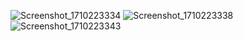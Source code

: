 ![Screenshot_1710223334](https://github.com/afzaaljutt2981/finance_ui/assets/118747946/0e7695be-4d13-4b3a-ae54-adbcaf907fae)
![Screenshot_1710223338](https://github.com/afzaaljutt2981/finance_ui/assets/118747946/a6eb1b26-325a-48a6-8280-35f530c50aad)
![Screenshot_1710223343](https://github.com/afzaaljutt2981/finance_ui/assets/118747946/38ff2406-295b-408c-803c-d502ddbc9ebe)
 
